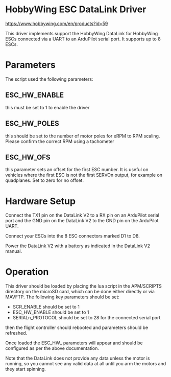 # HobbyWing ESC DataLink Driver

https://www.hobbywing.com/en/products?id=59

This driver implements support the HobbyWing DataLink for HobbyWing
ESCs connected via a UART to an ArduPilot serial port. It supports up
to 8 ESCs.

# Parameters

The script used the following parameters:

## ESC_HW_ENABLE

this must be set to 1 to enable the driver

## ESC_HW_POLES

this should be set to the number of motor poles for eRPM to RPM
scaling. Please confirm the correct RPM using a tachometer

## ESC_HW_OFS

this parameter sets an offset for the first ESC number. It is useful
on vehicles where the first ESC is not the first SERVOn output, for
example on quadplanes. Set to zero for no offset.

# Hardware Setup

Connect the TX1 pin on the DataLink V2 to a RX pin on an ArduPilot
serial port and the GND pin on the DataLink V2 to the GND pin on the
ArduPilot UART.

Connect your ESCs into the 8 ESC connectors marked D1 to D8.

Power the DataLink V2 with a battery as indicated in the DataLink V2 manual.

# Operation

This driver should be loaded by placing the lua script in the
APM/SCRIPTS directory on the microSD card, which can be done either
directly or via MAVFTP. The following key parameters should be set:

 - SCR_ENABLE should be set to 1
 - ESC_HW_ENABLE should be set to 1
 - SERIALn_PROTOCOL should be set to 28 for the connected serial port

then the flight controller should rebooted and parameters should be
refreshed.

Once loaded the ESC_HW_ parameters will appear and should be
configured as per the above documentation.

Note that the DataLink does not provide any data unless the motor is
running, so you cannot see any valid data at all until you arm the
motors and they start spinning.

